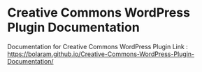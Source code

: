 # Creative Commons WordPress Plugin Documentation
 Documentation for Creative Commons WordPress Plugin
 Link : https://bolaram.github.io/Creative-Commons-WordPress-Plugin-Documentation/
